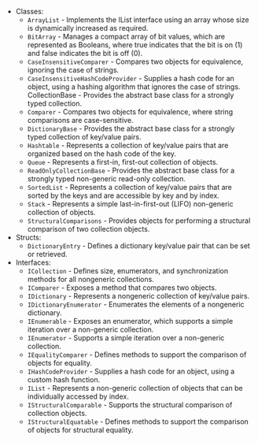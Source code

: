 * Classes:
  * `ArrayList` - Implements the IList interface using an array whose size is dynamically increased as required.
  * `BitArray` - Manages a compact array of bit values, which are represented as Booleans, where true indicates that the bit is on (1) and false indicates the bit is off (0).
  * `CaseInsensitiveComparer` - Compares two objects for equivalence, ignoring the case of strings.
  * `CaseInsensitiveHashCodeProvider` - Supplies a hash code for an object, using a hashing algorithm that ignores the case of strings.
  CollectionBase - Provides the abstract base class for a strongly typed collection.
  * `Comparer` - Compares two objects for equivalence, where string comparisons are case-sensitive.
  * `DictionaryBase` - Provides the abstract base class for a strongly typed collection of key/value pairs.
  * `Hashtable` - Represents a collection of key/value pairs that are organized based on the hash code of the key.
  * `Queue` - Represents a first-in, first-out collection of objects.
  * `ReadOnlyCollectionBase` - Provides the abstract base class for a strongly typed non-generic read-only collection.
  * `SortedList` - Represents a collection of key/value pairs that are sorted by the keys and are accessible by key and by index.
  * `Stack` - Represents a simple last-in-first-out (LIFO) non-generic collection of objects.
  * `StructuralComparisons` - Provides objects for performing a structural comparison of two collection objects.
* Structs:
  * `DictionaryEntry` - Defines a dictionary key/value pair that can be set or retrieved.
* Interfaces:
  * `ICollection` - Defines size, enumerators, and synchronization methods for all nongeneric collections.
  * `IComparer` - Exposes a method that compares two objects.
  * `IDictionary` - Represents a nongeneric collection of key/value pairs.
  * `IDictionaryEnumerator` - Enumerates the elements of a nongeneric dictionary.
  * `IEnumerable` - Exposes an enumerator, which supports a simple iteration over a non-generic collection.
  * `IEnumerator` - Supports a simple iteration over a non-generic collection.
  * `IEqualityComparer` - Defines methods to support the comparison of objects for equality.
  * `IHashCodeProvider` - Supplies a hash code for an object, using a custom hash function.
  * `IList` - Represents a non-generic collection of objects that can be individually accessed by index.
  * `IStructuralComparable` - Supports the structural comparison of collection objects.
  * `IStructuralEquatable` - Defines methods to support the comparison of objects for structural equality.
